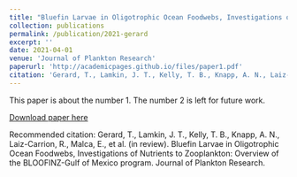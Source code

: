 ```yaml
---
title: "Bluefin Larvae in Oligotrophic Ocean Foodwebs, Investigations of Nutrients to Zooplankton:  Overview of the BLOOFINZ-Gulf of Mexico program"
collection: publications
permalink: /publication/2021-gerard
excerpt: ''
date: 2021-04-01
venue: 'Journal of Plankton Research'
paperurl: 'http://academicpages.github.io/files/paper1.pdf'
citation: 'Gerard, T., Lamkin, J. T., Kelly, T. B., Knapp, A. N., Laiz-Carrion, R., Malca, E., et al. (in review). Bluefin Larvae in Oligotrophic Ocean Foodwebs, Investigations of Nutrients to Zooplankton:  Overview of the BLOOFINZ-Gulf of Mexico program. Journal of Plankton Research.'
---
```

This paper is about the number 1. The number 2 is left for future work.

[Download paper here](http://academicpages.github.io/files/paper1.pdf)

Recommended citation: Gerard, T., Lamkin, J. T., Kelly, T. B., Knapp, A. N., Laiz-Carrion, R., Malca, E., et al. (in review). Bluefin Larvae in Oligotrophic Ocean Foodwebs, Investigations of Nutrients to Zooplankton:  Overview of the BLOOFINZ-Gulf of Mexico program. Journal of Plankton Research.
